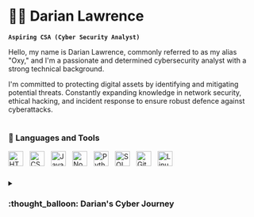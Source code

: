 # :man_technologist: Darian Lawrence
 
**`Aspiring CSA (Cyber Security Analyst)`**

Hello, my name is Darian Lawrence, commonly referred to as my alias "Oxy," and I'm a passionate and determined cybersecurity analyst with a strong technical background. 

I'm committed to protecting digital assets by identifying and mitigating potential threats. Constantly expanding knowledge in network security, ethical hacking, and incident response to ensure robust defence against cyberattacks.


#

### :toolbox: Languages and Tools

<img align="left" alt="HTML" width="30px" style="padding-right:10px;" src="https://cdn.jsdelivr.net/gh/devicons/devicon/icons/html5/html5-original.svg" />
<img align="left" alt="CSS" width="30px" style="padding-right:10px;" src="https://cdn.jsdelivr.net/gh/devicons/devicon/icons/css3/css3-original.svg" />
<img align="left" alt="JavaScript" width="30px" style="padding-right:10px;" src="https://cdn.jsdelivr.net/gh/devicons/devicon/icons/javascript/javascript-original.svg" />
<img align="left" alt="NodeJS" width="30px" style="padding-right:10px;" src="https://cdn.jsdelivr.net/gh/devicons/devicon/icons/nodejs/nodejs-original.svg" />
<img align="left" alt="Python" width="30px" style="padding-right:10px;" src="https://cdn.jsdelivr.net/gh/devicons/devicon/icons/python/python-original.svg"/>
<img align="left" alt="SQL" width="30px" style="padding-right:10px;" src="https://cdn.jsdelivr.net/gh/devicons/devicon/icons/mysql/mysql-original.svg" />
<img align="left" alt="Git" width="30px" style="padding-right:10px;" src="https://cdn.jsdelivr.net/gh/devicons/devicon/icons/git/git-original.svg"/>
<img align="left" alt="Linux" width="30px" style="padding-right:10px;" src="https://cdn.jsdelivr.net/gh/devicons/devicon/icons/linux/linux-original.svg"/>
<br />

#

<details>
 <summary><h3>:thought_balloon: Darian's Cyber Journey</h3></summary>
   My cyber security journey started with a fascination for protecting digital systems. Through dedicated learning and hands-on experience, I developed a strong technical skill set in areas such as network security, ethical hacking, and incident response. Continuously staying updated on the latest trends, I have gained a deep understanding of the evolving threat landscape. With a passion for securing digital assets, I am eager to contribute my expertise and make a positive impact in the field of cyber security.
